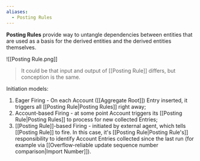 ```yaml
---
aliases:
  - Posting Rules
---
```

**Posting Rules** provide way to untangle dependencies between entities that are used as a basis for the derived entities and the derived entities themselves.

![[Posting Rule.png]]

> It could be that input and output of [[Posting Rule]] differs, but conception is the same.

Initiation models:
1. Eager Firing - On each Account ([[Aggregate Root]]) Entry inserted, it triggers all [[Posting Rule|Posting Rules]] right away;
2. Account-based Firing - at some point Account triggers its [[Posting Rule|Posting Rules]] to process for new collected Entries;
3. [[Posting Rule]]-based Firing - initiated by external agent, which tells [[Posting Rule]] to fire. In this case, it's [[Posting Rule|Posting Rule's]] responsibility to identify Account Entries collected since the last run (for example via [[Overflow-reliable update sequence number comparison|Import Number]]). 
